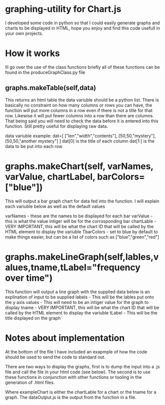 # graphing-utility for Chart.js
I developed some code in python so that I could easily generate graphs and charts to be displayed in HTML, hope you enjoy and find this code usefull in your own projects.

# How it works
Ill go over the use of the class functions briefly all of these functions can be found in the produceGraphClass.py file

## graphs.makeTable(self,data)
This returns an html table the data variuble should be a python list. There is basically no constraint on how many columns or rows you can have, the function will put more columns in a row even if there is not a title for that row. Likewise it will put fewer columns into a row than there are columns. That being said you will need to check the data before it is entered into this function. Still pretty useful for displaying raw data.

data variuble example:
dat=[
["len","width","contents"],
[50,50,"mystery"],
[50,50,"another mystery"]
]
dat[0] is the title of each column
dat[1:] is the data to be put into each row


# graphs.makeChart(self, varNames, varValue, chartLabel, barColors=["blue"])
This will output a bar graph chart for data fed into the function. I will explain each variuble below as well as the default values

varNames - these are the names to be displayed for each bar
varValue - this is what the value intiger will be for the corrosponding bar
chartLable - VERY IMPORTANT, this will be what the chart ID that will be called by the HTML element to display the variuble
TbarColors - set to blue by default to make things easier, but can be a list of colors such as ["blue","green","red"]

# graphs.makeLineGraph(self,lables,values,tname,tLabel="frequency over time")
This function will output a line graph with the supplied data below is an explination of input to be supplied
labels - This will be the lables put onto the y axis
values - This will need to be an intiger value for the graph to display
tname - VERY IMPORTANT, this will be what the chart ID that will be called by the HTML element to display the variuble
tLabel - This will be the title displayed on the graph



# Notes about implementation
At the bottom of the file I have included an exapmple of how the code should be used to send the code to standard out.

There are two ways to display the graphs, first is to dump the input into a .js file and call the file in your html code (see below). The second is to use these functions in conjunction with other functions or tooling in the generation of .html files.

Where exampleChart is either the chartLable for a chart or the tname for a graph. The dataOutput.js is the output from the function in a file.
<canvas id="exampleChart" style="width:100%;max-width:600px"></canvas>
<script src="dataOutput.js"></script>
